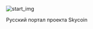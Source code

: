 ![start_img](https:\\https://github.com/Vittiv/skycoin.ru/blob/master/img/ng.jpg)

Русский портал проекта Skycoin
